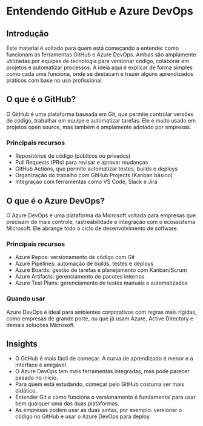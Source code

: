 # Entendendo GitHub e Azure DevOps

## Introdução

Este material é voltado para quem está começando a entender como funcionam as ferramentas GitHub e Azure DevOps. Ambas são amplamente utilizadas por equipes de tecnologia para versionar código, colaborar em projetos e automatizar processos. A ideia aqui é explicar de forma simples como cada uma funciona, onde se destacam e trazer alguns aprendizados práticos com base no uso profissional.

## O que é o GitHub?

O GitHub é uma plataforma baseada em Git, que permite controlar versões de código, trabalhar em equipe e automatizar tarefas. Ele é muito usado em projetos open source, mas também é amplamente adotado por empresas.

### Principais recursos

- Repositórios de código (públicos ou privados)
- Pull Requests (PRs) para revisar e aprovar mudanças
- GitHub Actions, que permite automatizar testes, builds e deploys
- Organização do trabalho com GitHub Projects (Kanban básico)
- Integração com ferramentas como VS Code, Slack e Jira

## O que é o Azure DevOps?

O Azure DevOps é uma plataforma da Microsoft voltada para empresas que precisam de mais controle, rastreabilidade e integração com o ecossistema Microsoft. Ele abrange todo o ciclo de desenvolvimento de software.

### Principais recursos

- Azure Repos: versionamento de código com Git
- Azure Pipelines: automação de builds, testes e deploys
- Azure Boards: gestão de tarefas e planejamento com Kanban/Scrum
- Azure Artifacts: gerenciamento de pacotes internos
- Azure Test Plans: gerenciamento de testes manuais e automatizados

### Quando usar

Azure DevOps é ideal para ambientes corporativos com regras mais rígidas, como empresas de grande porte, ou que já usam Azure, Active Directory e demais soluções Microsoft.


## Insights

- O GitHub é mais fácil de começar. A curva de aprendizado é menor e a interface é amigável.
- O Azure DevOps tem mais ferramentas integradas, mas pode parecer pesado no início.
- Para quem está estudando, começar pelo GitHub costuma ser mais didático.
- Entender Git e como funciona o versionamento é fundamental para usar bem qualquer uma das duas plataformas.
- As empresas podem usar as duas juntas, por exemplo: versionar o código no GitHub e usar o Azure DevOps para deploy.
